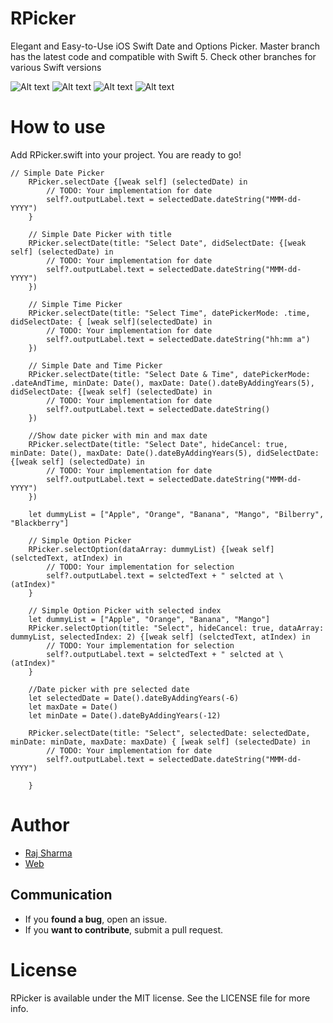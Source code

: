 # RPicker
Elegant and Easy-to-Use iOS Swift Date and Options Picker.
Master branch has the latest code and compatible with Swift 5. Check other branches for various Swift versions

![Alt text](https://github.com/rheyansh/RPicker/blob/master/Screenshots/1.png)
![Alt text](https://github.com/rheyansh/RPicker/blob/master/Screenshots/2.png)
![Alt text](https://github.com/rheyansh/RPicker/blob/master/Screenshots/3.png)
![Alt text](https://github.com/rheyansh/RPicker/blob/master/Screenshots/4.png)

# How to use
Add RPicker.swift into your project.
You are ready to go!

    // Simple Date Picker
        RPicker.selectDate {[weak self] (selectedDate) in
            // TODO: Your implementation for date
            self?.outputLabel.text = selectedDate.dateString("MMM-dd-YYYY")
        }
        
        // Simple Date Picker with title
        RPicker.selectDate(title: "Select Date", didSelectDate: {[weak self] (selectedDate) in
            // TODO: Your implementation for date
            self?.outputLabel.text = selectedDate.dateString("MMM-dd-YYYY")
        })
        
        // Simple Time Picker
        RPicker.selectDate(title: "Select Time", datePickerMode: .time, didSelectDate: { [weak self](selectedDate) in
            // TODO: Your implementation for date
            self?.outputLabel.text = selectedDate.dateString("hh:mm a")
        })
        
        // Simple Date and Time Picker
        RPicker.selectDate(title: "Select Date & Time", datePickerMode: .dateAndTime, minDate: Date(), maxDate: Date().dateByAddingYears(5), didSelectDate: {[weak self] (selectedDate) in
            // TODO: Your implementation for date
            self?.outputLabel.text = selectedDate.dateString()
        })
        
        //Show date picker with min and max date
        RPicker.selectDate(title: "Select Date", hideCancel: true, minDate: Date(), maxDate: Date().dateByAddingYears(5), didSelectDate: {[weak self] (selectedDate) in
            // TODO: Your implementation for date
            self?.outputLabel.text = selectedDate.dateString("MMM-dd-YYYY")
        })
        
        let dummyList = ["Apple", "Orange", "Banana", "Mango", "Bilberry", "Blackberry"]

        // Simple Option Picker
        RPicker.selectOption(dataArray: dummyList) {[weak self] (selctedText, atIndex) in
            // TODO: Your implementation for selection
            self?.outputLabel.text = selctedText + " selcted at \(atIndex)"
        }
        
        // Simple Option Picker with selected index
        let dummyList = ["Apple", "Orange", "Banana", "Mango"]
        RPicker.selectOption(title: "Select", hideCancel: true, dataArray: dummyList, selectedIndex: 2) {[weak self] (selctedText, atIndex) in
            // TODO: Your implementation for selection
            self?.outputLabel.text = selctedText + " selcted at \(atIndex)"
        }
        
        //Date picker with pre selected date
        let selectedDate = Date().dateByAddingYears(-6)
        let maxDate = Date()
        let minDate = Date().dateByAddingYears(-12)
        
        RPicker.selectDate(title: "Select", selectedDate: selectedDate, minDate: minDate, maxDate: maxDate) { [weak self] (selectedDate) in
            // TODO: Your implementation for date
            self?.outputLabel.text = selectedDate.dateString("MMM-dd-YYYY")
            
        }
        
# Author   

* [Raj Sharma](https://github.com/rheyansh)
* [Web](http://rajsharma.online/)

## Communication

* If you **found a bug**, open an issue.
* If you **want to contribute**, submit a pull request.

# License
RPicker is available under the MIT license. See the LICENSE file for more info.
